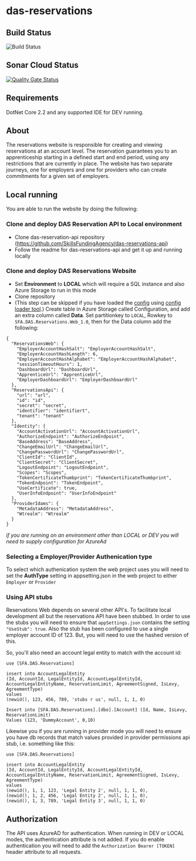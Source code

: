 # das-reservations

## Build Status

![Build Status](https://sfa-gov-uk.visualstudio.com/Digital%20Apprenticeship%20Service/_apis/build/status/Manage%20Funding/das-reservations?branchName=master)

## Sonar Cloud Status

[![Quality Gate Status](https://sonarcloud.io/api/project_badges/measure?project=SkillsFundingAgency_das-reservations&metric=alert_status)](https://sonarcloud.io/dashboard?id=SkillsFundingAgency_das-reservations)

## Requirements

DotNet Core 2.2 and any supported IDE for DEV running.

## About

The reservations website is responsible for creating and viewing reservations at an account level. The reservation guarantees you to an apprenticeship starting in a defined start and end period, using any restrictions that are currently in place. The website has two separate journeys, one for employers and one for providers who can create commitments for a given set of employers.

## Local running

You are able to run the website by doing the following:

### Clone and deploy DAS Reservation API to Local environment

- Clone das-reservation-api repository (https://github.com/SkillsFundingAgency/das-reservations-api)
- Follow the readme for das-reservations-api and get it up and running locally

### Clone and deploy DAS Reservations Website

- Set **Environment** to **LOCAL** which will require a SQL instance and also Azure Storage to run in this mode
- Clone repository
- (This step can be skipped if you have loaded the [config](https://github.com/SkillsFundingAgency/das-employer-config) using [config loader tool](https://github.com/SkillsFundingAgency/das-employer-config-updater).) Create table in Azure Storage called Configuration, and add an extra column called **Data**. Set partitionkey to `LOCAL`, Rowkey to `SFA.DAS.Reservations.Web_1.0`, then for the Data column add the following:
```
{
  "ReservationsWeb": {
    "EmployerAccountHashSalt": "EmployerAccountHashSalt",
    "EmployerAccountHashLength": 6,
    "EmployerAccountHashAlphabet": "EmployerAccountHashAlphabet",
    "sessionTimeoutHours": 1,
    "DashboardUrl": "DashboardUrl",
    "ApprenticeUrl": "ApprenticeUrl",
    "EmployerDashboardUrl": "EmployerDashboardUrl"
  },
  "ReservationsApi": {
    "url": "url",
    "id": "id",
    "secret": "secret",
    "identifier": "identifiert",
    "tenant": "tenant"
  },
  "Identity": {
    "AccountActivationUrl": "AccountActivationUrl",
    "AuthorizeEndpoint": "AuthorizeEndpoint",
    "BaseAddress": "BaseAddress",
    "ChangeEmailUrl": "ChangeEmailUrl",
    "ChangePasswordUrl": "ChangePasswordUrl",
    "ClientId": "ClientId",
    "ClientSecret": "ClientSecret",
    "LogoutEndpoint": "LogoutEndpoint",
    "Scopes": "Scopes",
    "TokenCertificateThumbprint": "TokenCertificateThumbprint",
    "TokenEndpoint": "TokenEndpoint",
    "UseCertificate": true,
    "UserInfoEndpoint": "UserInfoEndpoint"
  },
  "ProviderIdams": {
    "MetadataAddress": "MetadataAddress",
    "Wtrealm": "Wtrealm"
  }
}
```
 *if you are running on an environment other than LOCAL or DEV you will need to supply configuration for AzureAd* 


### Selecting a Employer/Provider Authenication type

To select which authenication system the web project uses you will need to set the  **AuthType** setting in appsetting.json in the web project to either ```Employer``` or ```Provider```

### Using API stubs

Reservations Web depends on several other API's. To facilitate local development all but the reservations API have been stubbed. In order to use the stubs you will need to ensure that `appSettings.json` contains the setting `"UseStub": true`. Also the stub has been configured to use a single employer account ID of 123. But, you will need to use the hashed version of this.

So, you'll also need an account legal entity to match with the account id: 

```
use [SFA.DAS.Reservations]

insert into AccountLegalEntity
(Id, AccountId, LegalEntityId, AccountLegalEntityId, AccountLegalEntityName, ReservationLimit, AgreementSigned, IsLevy, AgreementType)
values
(newid(), 123, 456, 789, 'stubs r us', null, 1, 1, 0)

Insert into [SFA.DAS.Reservations].[dbo].[Account] (Id, Name, IsLevy, ReservationLimit)
Values (123, 'DummyAccount', 0,10)
```

Likewise you if you are running in provider mode you will need to ensure you have db records that match values provided in provider permissions api stub, i.e. something like this: 

```
use [SFA.DAS.Reservations]

insert into AccountLegalEntity
(Id, AccountId, LegalEntityId, AccountLegalEntityId, AccountLegalEntityName, ReservationLimit, AgreementSigned, IsLevy, AgreementType)
values
(newid(), 1, 1, 123, 'Legal Entity 2', null, 1, 1, 0),
(newid(), 1, 2, 456, 'Legal Entity 2', null, 1, 1, 0),
(newid(), 1, 3, 789, 'Legal Entity 3', null, 1, 1, 0)
```



## Authorization

The API uses AzureAD for authentication. When running in DEV or LOCAL modes, the authentication attribute is not added. If you do enable authentication you will need to add the ```Authorization Bearer [TOKEN]``` header attribute to all requests. 

